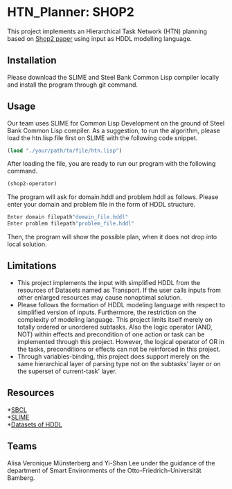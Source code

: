 # HTN_Planner: SHOP2

This project implements an Hierarchical Task Network (HTN) planning based on [Shop2 paper](https://www.researchgate.net/publication/220543221_SHOP2_An_HTN_planning_system) using input as HDDL modelling language.  

## Installation
Please download the SLIME and Steel Bank Common Lisp compiler locally and install the program through git command. 

## Usage
Our team uses SLIME for Common Lisp Development on the ground of Steel Bank Common Lisp compiler.
As a suggestion, to run the algorithm, please load the htn.lisp file first on SLIME with the following code snippet.  
```lisp
(load "./your/path/to/file/htn.lisp")
```
After loading the file, you are ready to run our program with the following command.
```lisp
(shop2-operator)
```
The program will ask for domain.hddl and problem.hddl as follows. Please enter your domain and problem file in the form of HDDL structure. 
```lisp
Enter domain filepath"domain_file.hddl"
Enter problem filepath"problem_file.hddl"
```
Then, the program will show the possible plan, when it does not drop into local solution.

## Limitations
+ This project implements the input with simplified HDDL from the resources of Datasets named as Transport. If the user calls inputs from other enlarged resources may cause nonoptimal solution. 
+ Please follows the formation of HDDL modeling language with respect to simplified version of inputs. Furthermore, the restriction on the complexity of modeling language. This project limits itself merely on totally ordered or unordered subtasks. Also the logic operator (AND, NOT) within effects and precondition of one action or task can be implemented through this project. However, the logical operator of OR in the tasks, preconditions or effects can not be reinforced in this project. 
+ Through variables-binding, this project does support merely on the same hierarchical layer of parsing type not on the subtasks' layer or on the superset of current-task' layer. 

## Resources
*[SBCL](http://www.sbcl.org/) <br/>
*[SLIME](https://slime.common-lisp.dev/#:~:text=SLIME%20is%20a%20Emacs%20mode%20for%20Common%20Lisp,invitation%20to%20learn%20more%20about%20what%27s%20going%20on.) <br/>
*[Datasets of HDDL](https://github.com/panda-planner-dev/ipc2020-domains/tree/master/partial-order/Transport)<br/>

## Teams
Alisa Veronique Münsterberg and
Yi-Shan Lee 
under the guidance of the department of Smart Environments of the Otto-Friedrich-Universität Bamberg.
